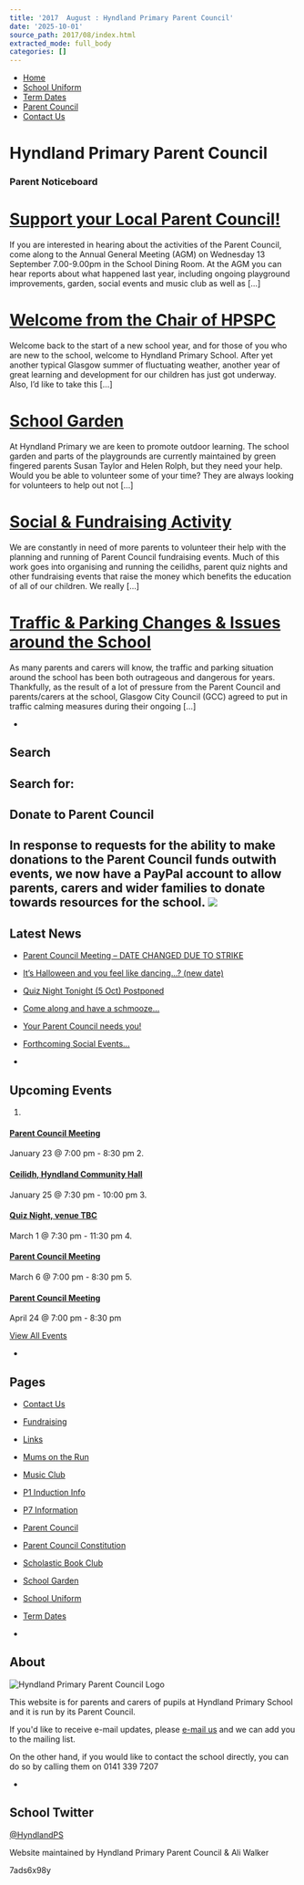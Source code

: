 ```yaml
---
title: '2017  August : Hyndland Primary Parent Council'
date: '2025-10-01'
source_path: 2017/08/index.html
extracted_mode: full_body
categories: []
---
```

- [Home](http://www.hyndlandprimaryparentcouncil.org)
- [School Uniform](school-uniform/)
- [Term Dates](term-dates/)
- [Parent Council](parent-council/)
- [Contact Us](contact-us/)

# Hyndland Primary Parent Council

### Parent Noticeboard

# [Support your Local Parent Council!](/news/support-your-local-parent-council-3/)

If you are interested in hearing about the activities of the Parent Council, come along to the&nbsp;Annual General Meeting (AGM) on Wednesday 13 September 7.00-9.00pm in the School Dining Room. At the AGM you can hear reports about what happened last year, including ongoing playground improvements, garden, social events and music club as well as […]

# [Welcome from the Chair of HPSPC](/news/welcome-from-the-chair-of-hpspc-2/)

Welcome back to the start of a new school year, and for those of you who are new to the school, welcome to Hyndland Primary School. After yet another typical Glasgow summer of fluctuating weather, another year of great learning and development for our children has just got underway. Also, I’d like to take this […]

# [School Garden](/news/school-garden-4/)

At Hyndland Primary we are keen to promote outdoor learning. The school garden and parts of the playgrounds are currently maintained by green fingered parents Susan Taylor and Helen Rolph, but they need your help. Would you be able to volunteer some of your time? They are always looking for volunteers to help out not […]

# [Social & Fundraising Activity](/news/social-fundraising-activity-4/)

We are constantly in need of more parents to volunteer their help with the planning and running of Parent Council fundraising events. Much of this work goes into organising and running the ceilidhs, parent quiz nights and other fundraising events that raise the money which benefits the education of all of our children. We really […]

# [Traffic & Parking Changes & Issues around the School](/news/traffic-parking-changes-issues-around-the-school/)

As many parents and carers will know, the traffic and parking situation around the school has been both outrageous and dangerous for years. Thankfully, as the result of a lot of pressure from the Parent Council and parents/carers at the school, Glasgow City Council (GCC) agreed to put in traffic calming measures during their ongoing […]

- 
## Search

Search for:
- 
## Donate to Parent Council

In response to requests for the ability to make donations to the Parent Council funds outwith events, we now have a PayPal account to allow parents, carers and wider families to donate towards resources for the school. [![](https://www.paypalobjects.com/en_US/i/btn/x-click-butcc-donate.gif)](https://www.paypal.com/cgi-bin/webscr?cmd=_s-xclick&hosted_button_id=BW7E8PDGXH45Y)
- 
## Latest News

- [Parent Council Meeting – DATE CHANGED DUE TO STRIKE](/news/parent-council-meeting-date-changed-due-to-strike/)
- [It’s Halloween and you feel like dancing…? (new date)](/news/its-halloween-and-you-feel-like-dancing-new-date/)
- [Quiz Night Tonight (5 Oct) Postponed](/news/quiz-night-tonight-5-oct-postponed/)
- [Come along and have a schmooze…](/news/come-along-and-have-a-schmooze/)
- [Your Parent Council needs you!](/news/your-parent-council-needs-you-10/)
- [Forthcoming Social Events…](/news/forthcoming-social-events/)

- 
## Upcoming Events

1. 
#### [Parent Council Meeting](event/parent-council-meeting-tbc-3/)

January 23 @ 7:00 pm - 8:30 pm
2. 
#### [Ceilidh, Hyndland Community Hall](event/ceilidh/)

January 25 @ 7:30 pm - 10:00 pm
3. 
#### [Quiz Night, venue TBC](event/quiz-night-venue-tbc/)

March 1 @ 7:30 pm - 11:30 pm
4. 
#### [Parent Council Meeting](event/parent-council-meeting-tbc-4/)

March 6 @ 7:00 pm - 8:30 pm
5. 
#### [Parent Council Meeting](event/parent-council-meeting-tbc-6/)

April 24 @ 7:00 pm - 8:30 pm

[View All Events](events/)

- 
## Pages

- [Contact Us](contact-us/)
- [Fundraising](fundraising/)
- [Links](links/)
- [Mums on the Run](mums-on-the-run/)
- [Music Club](music-club/)
- [P1 Induction Info](p1-induction-info/)
- [P7 Information](p7-information/)
- [Parent Council](parent-council/)
- [Parent Council Constitution](parent-council-constitution/)
- [Scholastic Book Club](scholastic-book-club/)
- [School Garden](school-garden/)
- [School Uniform](school-uniform/)
- [Term Dates](term-dates/)

- 
## About

 ![Hyndland Primary Parent Council Logo](/assets/images/2012/02/logo.gif)

This website is for parents and carers of pupils at Hyndland Primary School and it is run by its Parent Council.

If you'd like to receive e-mail updates, please [e-mail us](mailto:enquiries@hyndlandprimaryparentcouncil.org) and we can add you to the mailing list.

On the other hand, if you would like to contact the school directly, you can do so by calling them on 0141 339 7207

- 
## School Twitter
[@HyndlandPS](https://twitter.com/HyndlandPS)

Website maintained by Hyndland Primary Parent Council & Ali Walker

7ads6x98y
